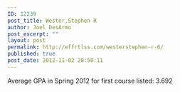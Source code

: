 ```yaml
---
ID: 12239
post_title: Wester,Stephen R
author: Joel DesArmo
post_excerpt: ""
layout: post
permalink: http://effrtlss.com/westerstephen-r-6/
published: true
post_date: 2012-11-02 20:50:11
---
```

<p>Average GPA in Spring 2012 for first course listed: 3.692</p>
